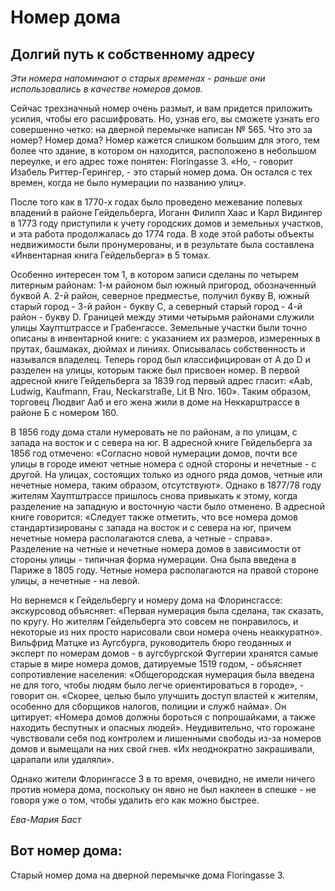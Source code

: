 # Номер дома

## Долгий путь к собственному адресу

*Эти номера напоминают о старых временах - раньше они использовались в качестве номеров домов.*

Сейчас трехзначный номер очень размыт, и вам придется приложить усилия, чтобы его расшифровать. Но, узнав его, вы сможете узнать его совершенно четко: на дверной перемычке написан № 565. Что это за номер? Номер дома? Номер кажется слишком большим для этого, тем более что здание, в котором он находится, расположено в небольшом переулке, и его адрес тоже понятен: Floringasse 3. «Но, - говорит Изабель Риттер-Герингер, - это старый номер дома. Он остался с тех времен, когда не было нумерации по названию улиц».

После того как в 1770-х годах было проведено межевание полевых владений в районе Гейдельберга, Иоганн Филипп Хаас и Карл Видингер в 1773 году приступили к учету городских домов и земельных участков, и эта работа продолжалась до 1774 года. В ходе этой работы объекты недвижимости были пронумерованы, и в результате была составлена «Инвентарная книга Гейдельберга» в 5 томах.

Особенно интересен том 1, в котором записи сделаны по четырем литерным районам: 1-м районом был южный пригород, обозначенный буквой A. 2-й район, северное предместье, получил букву B, южный старый город - 3-й район - букву C, а северный старый город - 4-й район - букву D. Границей между этими четырьмя районами служили улицы Хауптштрассе и Грабенгассе. Земельные участки были точно описаны в инвентарной книге: с указанием их размеров, измеренных в прутах, башмаках, дюймах и линиях. Описывалась собственность и назывался владелец. Теперь город был классифицирован от A до D и разделен на улицы, которым также был присвоен номер. В первой адресной книге Гейдельберга за 1839 год первый адрес гласит: «Aab, Ludwig, Kaufmann, Frau, Neckarstraße, Lit B Nro. 160». Таким образом, торговец Людвиг Ааб и его жена жили в доме на Неккарштрассе в районе Б с номером 160.

В 1856 году дома стали нумеровать не по районам, а по улицам, с запада на восток и с севера на юг. В адресной книге Гейдельберга за 1856 год отмечено: «Согласно новой нумерации домов, почти все улицы в городе имеют четные номера с одной стороны и нечетные - с другой. На улицах, состоящих только из одного ряда домов, четные или нечетные номера, таким образом, отсутствуют». Однако в 1877/78 году жителям Хауптштрассе пришлось снова привыкать к этому, когда разделение на западную и восточную части было отменено. В адресной книге говорится: «Следует также отметить, что все номера домов стандартизированы с запада на восток и с севера на юг, причем нечетные номера располагаются слева, а четные - справа». Разделение на четные и нечетные номера домов в зависимости от стороны улицы - типичная форма нумерации. Она была введена в Париже в 1805 году. Четные номера располагаются на правой стороне улицы, а нечетные - на левой. 

Но вернемся к Гейдельбергу и номеру дома на Флоринсгассе: экскурсовод объясняет: «Первая нумерация была сделана, так сказать, по кругу. Но жителям Гейдельберга это совсем не понравилось, и некоторые из них просто нарисовали свои номера очень неаккуратно». Вильфрид Матцке из Аугсбурга, руководитель бюро геоданных и эксперт по номерам домов - в аугсбургской Фуггерии хранятся самые старые в мире номера домов, датируемые 1519 годом, - объясняет сопротивление населения: «Общегородская нумерация была введена не для того, чтобы людям было легче ориентироваться в городе», - говорит он. «Скорее, целью было улучшить доступ властей к жителям, особенно для сборщиков налогов, полиции и служб найма». Он цитирует: «Номера домов должны бороться с попрошайками, а также находить беспутных и опасных людей». Неудивительно, что горожане чувствовали себя под контролем и лишенными свободы из-за номеров домов и вымещали на них свой гнев. «Их неоднократно закрашивали, царапали или удаляли».

Однако жители Флорингассе 3 в то время, очевидно, не имели ничего против номера дома, поскольку он явно не был наклеен в спешке - не говоря уже о том, чтобы удалить его как можно быстрее.

*Ева-Мария Баст*

## Вот номер дома:

Старый номер дома на дверной перемычке дома Floringasse 3. 
